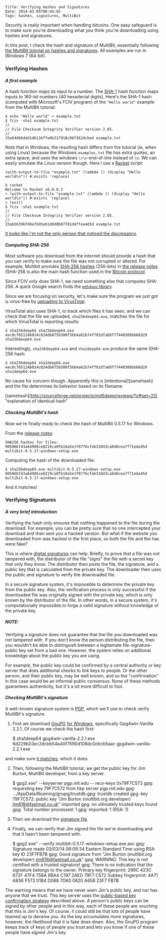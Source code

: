     Title: Verifying Hashes and Signatures
    Date: 2014-03-05T06:44:02
    Tags: hashes, signatures, MultiBit

<!-- _Replace this with your post text. Add one or more comma-separated
Tags above. The special tag `DRAFT` will prevent the post from being
published._ -->

Security is really important when handling bitcoins. One easy
safeguard is to make sure you're downloading what you think you're
downloading using hashes and signatures.

In this post, I check the hash and signature of
MultiBit, essentially following
[the MultiBit tutorial on hashes and signatures][1]. All examples are
run in Windows 7 (64-bit).

[1]: https://multibit.org/blog/2013/07/24/how-to-check-signatures.html
"MultiBit tutorial on hashes and signatures"

<!-- more -->

### Verifying Hashes ###

#### _A first example_ ####

A hash function maps its input to a number. The [SHA-1][sha1] hash
function maps inputs to 160-bit numbers (40 hexadecial digits). Here's
the SHA-1 hash (computed with Microsoft's FCIV program) of the `"Hello
world"` example from the MultiBit tutorial:

[sha1]: http://en.wikipedia.org/wiki/SHA-1 "SHA-1 Wikipedia entry"

    $ echo "Hello world" > example.txt
    $ fciv -sha1 example.txt
    //
    // File Checksum Integrity Verifier version 2.05.
    //
    25e64db6d4d1d6116ffe0b317918c98f3624cbed example.txt

Note that in Windows, the resulting hash differs from the tutorial
(ie, when using Linux) because the Windows `examples.txt` file has
extra quotes, an extra space, and uses the windows `\r\n` end-of-line
instead of `\n`. We can easily simulate the Linux version though. Here
I use a [Racket](http://racket-lang.org) script:

```racket
(with-output-to-file "example.txt" (lambda () (display "Hello world\n")) #:exists 'replace)
```

    $ racket
    Welcome to Racket v6.0.0.3
    > (with-output-to-file "example.txt" (lambda () (display "Hello world\n")) #:exists 'replace)
    > (exit)
    $ fciv -sha1 example.txt
    //
    // File Checksum Integrity Verifier version 2.05.
    //
    33ab5639bfd8e7b95eb1d8d0b87781d4ffea4d5d example.txt
	
[It looks like I'm not the only person that noticed the discrepancy][so].

[so]: http://bitcoin.stackexchange.com/questions/14041/multibit-error-or-at-least-confusion-in-how-to-check-digital-signatures-in
"Bitcoin StackExchange"

#### _Computing SHA-256_ ####

Most software you download from the internet should provide a hash
that you can verify to make sure the file was not corrupted or
altered. For example, Multibit provides [SHA-256 hashes][sha256] (256-bits)
in [the release notes][0517notes] (SHA-256 is also the main hash function used in the
[Bitcoin protocol][protocol].

[sha256]: http://en.wikipedia.org/wiki/SHA-2 "SHA-256 Wikipedia entry"
[0517notes]: https://multibit.org/releases/multibit-0.5.17/release.txt
"MultiBit 0.5.17 release notes"
[protocol]: https://en.bitcoin.it/wiki/Protocol_specification#Common_standards 
"Bitcoin protocol"

Since FCIV only does SHA-1, we need something else that computes
SHA-256. A quick Google search finds the [`md5deep` library][md5deep].

[md5deep]: http://md5deep.sourceforge.net/

Since we are focusing on security, let's make sure the program we just
got is virus-free by [uploading to VirusTotal][vt1].

[vt1]: https://www.virustotal.com/en/file/eec0c765124b014c824db8759300f36b4a62b74ff81dfa68f77440389bb68d29/analysis/
"sha256deep64.exe on virustotal"

VirusTotal also uses SHA-1, to track which files it has seen, and we
can check that the file we uploaded, `sha256deep64.exe`, matches the
file for which VirusTotal is reporting results:

    $ sha256deep64 sha256deep64.exe
    eec0c765124b014c824db8759300f36b4a62b74ff81dfa68f77440389bb68d29  sha256deep64.exe

Interestingly, `sha256deep64.exe` and `sha1deep64.exe` produce the same SHA-256 hash:

    $ sha256deep64 sha1deep64.exe
    eec0c765124b014c824db8759300f36b4a62b74ff81dfa68f77440389bb68d29  sha1deep64.exe

No cause for concern though. Apparently this is
[intentional][samehash] and the file determines its behavior based on its
filename.

[samehash][http://sourceforge.net/projects/md5deep/reviews/?offset=25] 
"explanation of identical hash"

#### _Checking MultiBit's hash_ ####

Now we're finally ready to check the hash of MultiBit 0.5.17 for Windows.

From the [release notes][0517notes]:

    SHA256 hashes for files:
    90506bf43a64986ce8219ca0fb18a5e1f0776cfeb31043ca848cea7f71eda45d  multibit-0.5.17-windows-setup.exe

Computing the hash of the downloaded file:

    $ sha256deep64.exe multibit-0.5.17-windows-setup.exe
    90506bf43a64986ce8219ca0fb18a5e1f0776cfeb31043ca848cea7f71eda45d  multibit-0.5.17-windows-setup.exe

And it matches!

### Verifying Signatures ###

#### _A very brief introduction_ ####

Verifying the hash only ensures that nothing happened to the file
during the download. For example, you can be pretty sure that no one
intercepted your download and then sent you a hacked version. But what
if the website you downloaded from was hacked in the first place, so
both the file and the has were fake?

This is where [digital signatures][digsig] can help. Briefly, to prove
that a file was not tampered with, the distributor of the file "signs"
the file with a secret key that only they know. The distributor then
posts the file, the signature, and a public key that is calculated
from the private key. The downloader then uses the public and
signature to verify the downloaded file.

In a secure signature system, it's impossible to determine the private
key from the public key. Also, the verification process is only
successful if the downloaded file was originally signed with the
private key, which is only known by the distributor of the file. In
other words, in a secure system, it's computationally impossible to
forge a valid signature without knowledge of the private key.

[digsig]: http://en.wikipedia.org/wiki/Digital_signature 
"digital signature Wikipedia entry"

##### NOTE: #####

Verifying a signature does not guarantee that the file you
downloaded was not tampered with. If you don't know the person
distributing the file, then you wouldn't be able to distinguish
between a legitamate file-signature-public key set from a bad
one. However, the system relies on additional knowledge about the
public key you are using. 

For example, the public key could be confirmed by a central authority
or key server that does additional checks to link keys to people. Or
the other person, and their public key, may be well known, and so the
"confirmation" in this case would be an informal public
consensus. None of these methods guarantees authenticity, but it's a
lot more difficult to fool.

#### _Checking MultiBit's signature_ ####

A well-known signature system is [PGP][pgp], which we'll use to check
verify MultiBit's signature. 

1. First we download [GnuPG][gnupg] [for Windows][gpgwin],
specifically Gpg4win-Vanilla 2.2.1. Of course we check the hash first:

    $ sha1deep64 gpg4win-vanilla-2.2.1.exe
    6d229b03ec2dcbb54a40f7590d108dc0cbcb5aac  gpg4win-vanilla-2.2.1.exe
	
and make sure [it matches][gpghash], which it does.

[pgp]: http://en.wikipedia.org/wiki/Pretty_Good_Privacy "PGP Wikipedia entry"
[gnupg]: http://www.gnupg.org/ "GnuPG"
[gpgwin]: http://www.gnupg.org/ "GnuPG for Windows"
[gpghash]: http://gpg4win.org/download.html "Gpg4win download and hashes"

2. Then, following the MultiBit tutorial, we get the public key for
Jim Burton, MultiBit developer, from a key server.

    $ gpg2.exe" --keyserver pgp.mit.edu -- recv-keys 0x79F7C572
     gpg: requesting key 79F7C572 from hkp server pgp.mit.edu
     gpg: .../AppData/Roaming/gnupg/trustdb.gpg: trustdb created
     gpg: key 79F7C572: public key "Jim Burton (multibit.org developer) <jim618@fastmail.co.uk>" imported
     gpg: no ultimately trusted keys found
     gpg: Total number processed: 1
     gpg:               imported: 1  (RSA: 1)

3. Then we download the [signature file][multibitsig].

[multibitsig]: https://multibit.org/releases/multibit-0.5.17/multibit-0.5.17-windows-setup.exe.asc "MultiBit signature file"

4. Finally, we can verify that Jim signed the file we're downloading
and that it hasn't been tampered with.

    $ gpg2.exe" --verify multibit-0.5.17-windows-setup.exe.asc
    gpg: Signature made 03/03/14 06:09:34 Eastern Standard Time using RSA key ID 23F7FB7B
    gpg: Good signature from "Jim Burton (multibit.org developer) <jim618@fastmail.co.uk>"
    gpg: WARNING: This key is not certified with a trusted signature!
    gpg:          There is no indication that the signature belongs to the owner.
    Primary key fingerprint: 299C 423C 672F 47F4 756A  6BA4 C197 2AED 79F7 C572
         Subkey fingerprint: 4A71 A836 F572 01B4 D088  7D60 0820 A658 23F7 FB7B
	 
The warning means that we have never seen Jim's public key, and nor
has anyone that we trust. This key server uses the [public-based key
confirmation strategy][wot] described above. A person's public keys can be
signed by other people and in this way, each of these people are
vouching that this is Jim's key. Of course, it could still be that
lots of people have teamed up to deceive you. As the key accumulates
more signatures, however, the likelihood that it is fake does
down. Also, the GnuPG program keeps track of keys of people you trust
and lets you know if one of these people have signed Jim's key.

[wot]: http://en.wikipedia.org/wiki/Web_of_trust "web of trust Wikipedia entry"
